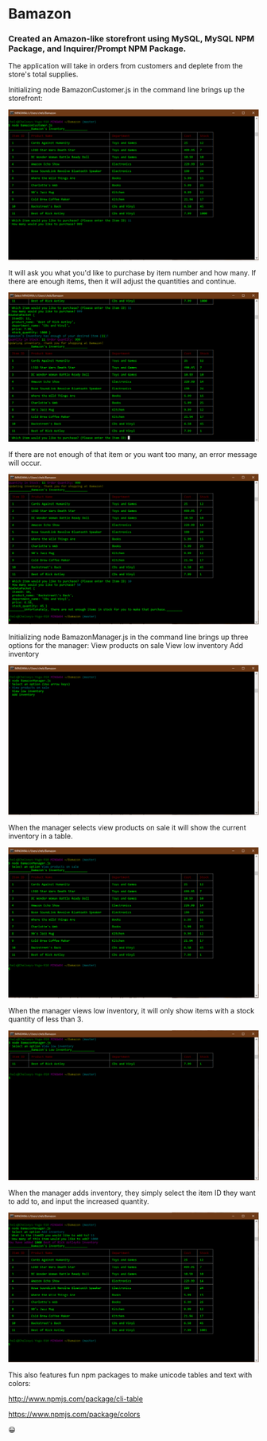 # Bamazon

### Created an Amazon-like storefront using MySQL, MySQL NPM Package, and Inquirer/Prompt NPM Package.

The application will take in orders from customers and deplete from the store's total supplies.


Initializing node BamazonCustomer.js in the command line brings up the storefront:

![Screenshot](/BamazonPNG/customerjs_buyproduct.PNG)

It will ask you what you'd like to purchase by item number and how many.
If there are enough items, then it will adjust the quantities and continue.

![Screenshot](/BamazonPNG/customerjs_boughtproduct.PNG)

If there are not enough of that item or you want too many, an error message will occur.

![Screenshot](/BamazonPNG/customerjs_notenough.PNG)

Initializing node BamazonManager.js in the command line brings up three options for the manager:
    View products on sale
    View low inventory
    Add inventory

![Screenshot](/BamazonPNG/managerjs_choices.PNG)

When the manager selects view products on sale it will show the current inventory in a table.

![Screenshot](/BamazonPNG/managerjs_viewproducts.PNG)

When the manager views low inventory, it will only show items with a stock quantity of less than 3.

![Screenshot](/BamazonPNG/managerjs_lowinventory.PNG)

When the manager adds inventory, they simply select the item ID they want to add to, and input the increased quantity.

![Screenshot](/BamazonPNG/managerjs_addinventory.PNG)


This also features fun npm packages to make unicode tables and text with colors:

http://www.npmjs.com/package/cli-table

https://www.npmjs.com/package/colors


:grinning: